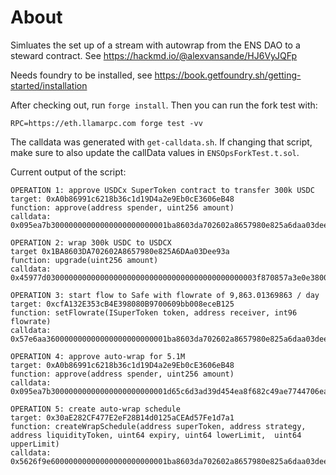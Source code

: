 # About

Simluates the set up of a stream with autowrap from the ENS DAO to a steward contract.
See https://hackmd.io/@alexvansande/HJ6VyJQFp

Needs foundry to be installed, see https://book.getfoundry.sh/getting-started/installation

After checking out, run `forge install`.
Then you can run the fork test with:

```
RPC=https://eth.llamarpc.com forge test -vv
```

The calldata was generated with `get-calldata.sh`.
If changing that script, make sure to also update the callData values in `ENSOpsForkTest.t.sol`.

Current output of the script:
```
OPERATION 1: approve USDCx SuperToken contract to transfer 300k USDC
target: 0xA0b86991c6218b36c1d19D4a2e9Eb0cE3606eB48
function: approve(address spender, uint256 amount)
calldata: 0x095ea7b30000000000000000000000001ba8603da702602a8657980e825a6daa03dee93a00000000000000000000000000000000000000000000000000000045d964b800

OPERATION 2: wrap 300k USDC to USDCX
target 0x1BA8603DA702602A8657980e825A6DAa03Dee93a
function: upgrade(uint256 amount)
calldata: 0x45977d03000000000000000000000000000000000000000000003f870857a3e0e3800000

OPERATION 3: start flow to Safe with flowrate of 9,863.01369863 / day
target: 0xcfA132E353cB4E398080B9700609bb008eceB125
function: setFlowrate(ISuperToken token, address receiver, int96 flowrate)
calldata: 0x57e6aa360000000000000000000000001ba8603da702602a8657980e825a6daa03dee93a000000000000000000000000b162bf7a7fd64ef32b787719335d06b2780e31d100000000000000000000000000000000000000000000000001958f989989a35c

OPERATION 4: approve auto-wrap for 5.1M
target: 0xA0b86991c6218b36c1d19D4a2e9Eb0cE3606eB48
function: approve(address spender, uint256 amount)
calldata: 0x095ea7b30000000000000000000000001d65c6d3ad39d454ea8f682c49ae7744706ea96d000000000000000000000000000000000000000000000000000004a36fb03800

OPERATION 5: create auto-wrap schedule
target: 0x30aE282CF477E2eF28B14d0125aCEAd57Fe1d7a1
function: createWrapSchedule(address superToken, address strategy, address liquidityToken, uint64 expiry, uint64 lowerLimit,  uint64 upperLimit)
calldata: 0x5626f9e60000000000000000000000001ba8603da702602a8657980e825a6daa03dee93a0000000000000000000000001d65c6d3ad39d454ea8f682c49ae7744706ea96d000000000000000000000000a0b86991c6218b36c1d19d4a2e9eb0ce3606eb4800000000000000000000000000000000000000000000000000000000b2d05e0000000000000000000000000000000000000000000000000000000000001baf80000000000000000000000000000000000000000000000000000000000041eb00

```